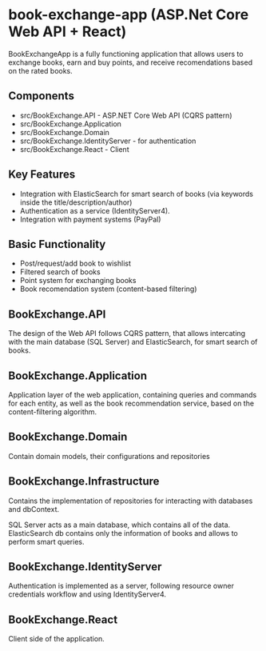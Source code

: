 # book-exchange-app (ASP.Net Core Web API + React)
BookExchangeApp is a fully functioning application that allows users to exchange books, earn and buy points, and receive recomendations based on the rated books.

## Components
- src/BookExchange.API - ASP.NET Core Web API (CQRS pattern)
- src/BookExchange.Application
- src/BookExchange.Domain
- src/BookExchange.IdentityServer - for authentication
- src/BookExchange.React - Client

## Key Features 
* Integration with ElasticSearch for smart search of books (via keywords inside the title/description/author)
* Authentication as a service (IdentityServer4).
* Integration with payment systems (PayPal)

## Basic Functionality
- Post/request/add book to wishlist
- Filtered search of books
- Point system for exchanging books
- Book recomendation system (content-based filtering)


## BookExchange.API
The design of the Web API follows CQRS pattern, that allows intercating with the main database (SQL Server) and ElasticSearch, for smart search of books.

## BookExchange.Application
Application layer of the web application, containing queries and commands for each entity, as well as the book recommendation service, based on the content-filtering algorithm.

## BookExchange.Domain
Contain domain models, their configurations and repositories

## BookExchange.Infrastructure
Contains the implementation of repositories for interacting with databases and dbContext.

SQL Server acts as a main database, which contains all of the data. ElasticSearch db contains only the information of books and allows to perform smart queries.

## BookExchange.IdentityServer
Authentication is implemented as a server, following resource owner credentials workflow and using IdentityServer4.

## BookExchange.React
Client side of the application.
